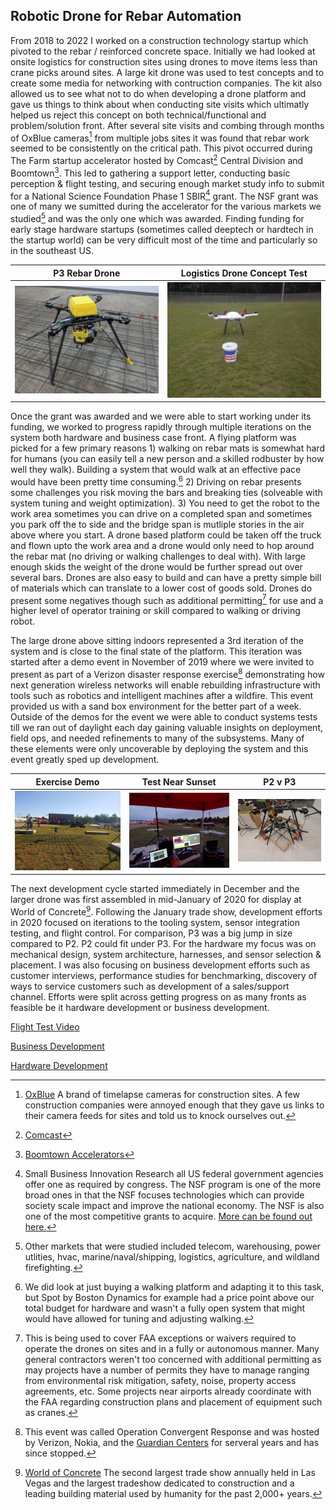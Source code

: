 ## Robotic Drone for Rebar Automation

From 2018 to 2022 I worked on a construction technology startup which pivoted to the rebar / reinforced concrete space. Initially we had looked at onsite logistics for construction sites using drones to move items less than crane picks around sites. A large kit drone was used to test concepts and to create some media for networking with contruction companies. The kit also allowed us to see what not to do when developing a drone platform and gave us things to think about when conducting site visits which ultimatly helped us reject this concept on both technical/functional and problem/solution front. After several site visits and combing through months of OxBlue cameras[^oxblue] from multiple jobs sites it was found that rebar work seemed to be consistently on the critical path. This pivot occurred during The Farm startup accelerator hosted by Comcast[^comcast] Central Division and Boomtown[^boomtown]. This led to gathering a support letter, conducting basic perception & flight testing, and securing enough market study info to submit for a National Science Foundation Phase 1 SBIR[^SBIR] grant. The NSF grant was one of many we sumitted during the accelerator for the various markets we studied[^markets] and was the only one which was awarded. Finding funding for early stage hardware startups (sometimes called deeptech or hardtech in the startup world) can be very difficult most of the time and particularly so in the southeast US. 

| P3 Rebar Drone | Logistics Drone Concept Test|
| :---: | :---: |
|![image_of_rebar_drone_indoors](images/rebar-drone-indoor-flight-test.jpg)|![image_of_logistics_drone](images/logistics-drone-demo.jpg)|

Once the grant was awarded and we were able to start working under its funding, we worked to progress rapidly through multiple iterations on the system both hardware and business case front. A flying platform was picked for a few primary reasons 1) walking on rebar mats is somewhat hard for humans (you can easily tell a new person and a skilled rodbuster by how well they walk). Building a system that would walk at an effective pace would have been pretty time consuming.[^spot] 2) Driving on rebar presents some challenges you risk moving the bars and breaking ties (solveable with system tuning and weight optimization). 3) You need to get the robot to the work area sometimes you can drive on a completed span and sometimes you park off the to side and the bridge span is mutliple stories in the air above where you start. A drone based platform could be taken off the truck and flown upto the work area and a drone would only need to hop around the rebar mat (no driving or walking challenges to deal with). With large enough skids the weight of the drone would be further spread out over several bars. Drones are also easy to build and can have a pretty simple bill of materials which can translate to a lower cost of goods sold. Drones do present some negatives though such as additional permitting[^permit] for use and a higher level of operator training or skill compared to walking or driving robot. 

The large drone above sitting indoors represented a 3rd iteration of the system and is close to the final state of the platform. This iteration was started after a demo event in November of 2019 where we were invited to present as part of a Verizon disaster response exercise[^ocr] demonstrating how next generation wireless networks will enable rebuilding infrastructure with tools such as robotics and intelligent machines after a wildfire. This event provided us with a sand box environment for the better part of a week. Outside of the demos for the event we were able to conduct systems tests till we ran out of daylight each day gaining valuable insights on deployment, field ops, and needed refinements to many of the subsystems. Many of these elements were only uncoverable by deploying the system and this event greatly sped up development. 

| Exercise Demo | Test Near Sunset | P2 v P3|
| :---: | :---: | :---: |
| ![image_of_demo](/images/rebar-drone-disaster-fire.jpg) | ![image_of_test_near_sunset](/images/rebar-drone-disaster-test.jpg) | ![image_of_P3vsP2](/images/rebar-drone-P2vP3.jpg) |

The next development cycle started immediately in December and the larger drone was first assembled in mid-January of 2020 for display at World of Concrete[^woc]. Following the January trade show, development efforts in 2020 focused on iterations to the tooling system, sensor integration testing, and flight control. For comparison, P3 was a big jump in size compared to P2. P2 could fit under P3. For the hardware my focus was on mechanical design, system architecture, harnesses, and sensor selection & placement. I was also focusing on business development efforts such as customer interviews, performance studies for benchmarking, discovery of ways to service customers such as development of a sales/support channel.  Efforts were split across getting progress on as many fronts as feasible be it hardware development or business development.

[Flight Test Video](https://youtu.be/iqCwZRwf2ao)

[Business Development](BusinessDevelopment.md)

[Hardware Development](HardwareDevelopment.md)


[^oxblue]: [OxBlue](https://www.oxblue.com/) A brand of timelapse cameras for construction sites. A few construction companies were annoyed enough that they gave us links to their camera feeds for sites and told us to knock ourselves out. 
[^woc]: [World of Concrete](https://www.worldofconcrete.com) The second largest trade show annually held in Las Vegas and the largest tradeshow dedicated to construction and a leading building material used by humanity for the past 2,000+ years. 
[^comcast]: [Comcast](https://corporate.comcast.com/)
[^boomtown]: [Boomtown Accelerators](https://btinnovation.com/)
[^ocr]: This event was called Operation Convergent Response and was hosted by Verizon, Nokia, and the [Guardian Centers](https://guardiancenters.com/) for serveral years and has since stopped. 
[^SBIR]: Small Business Innovation Research all US federal government agencies offer one as required by congress. The NSF program is one of the more broad ones in that the NSF focuses technologies which can provide society scale impact and improve the national economy. The NSF is also one of the most competitive grants to acquire. [More can be found out here.](https://seedfund.nsf.gov/)
[^markets]: Other markets that were studied included telecom, warehousing, power utlities, hvac, marine/naval/shipping, logistics, agriculture, and wildland firefighting. 
[^permit]: This is being used to cover FAA exceptions or waivers required to operate the drones on sites and in a fully or autonomous manner. Many general contractors weren't too concerned with additional permitting as may projects have a number of permits they have to manage ranging from environmental risk mitigation, safety, noise, property access agreements, etc. Some projects near airports already coordinate with the FAA regarding construction plans and placement of equipment such as cranes.
[^spot]: We did look at just buying a walking platform and adapting it to this task, but Spot by Boston Dynamics for example had a price point above our total budget for hardware and wasn't a fully open system that might would have allowed for tuning and adjusting walking. 
